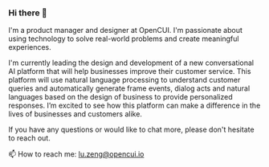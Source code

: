 ### Hi there 👋

I'm a product manager and designer at OpenCUI. I'm passionate about using technology to solve real-world problems and create meaningful experiences.

I'm currently leading the design and development of a new conversational AI platform that will help businesses improve their customer service. This platform will use natural language processing to understand customer queries and automatically generate frame events, dialog acts and natural languages based on the design of business to provide personalized responses. I’m excited to see how this platform can make a difference in the lives of businesses and customers alike.

If you have any questions or would like to chat more, please don't hesitate to reach out.

📫 How to reach me: lu.zeng@opencui.io


<!--
**Zeng666666/Zeng666666** is a ✨ _special_ ✨ repository because its `README.md` (this file) appears on your GitHub profile.

Here are some ideas to get you started:

- 🔭 I’m currently working on ...
- 🌱 I’m currently learning ...
- 👯 I’m looking to collaborate on ...
- 🤔 I’m looking for help with ...
- 💬 Ask me about ...
- 📫 How to reach me: ...
- 😄 Pronouns: ...
- ⚡ Fun fact: ...
-->
